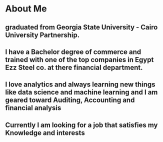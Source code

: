 # **About Me**

## **graduated from Georgia State University - Cairo University Partnership.**

## **I have a Bachelor degree of commerce and trained with one of the top companies in Egypt Ezz Steel co. at there financial department.**

## **I love analytics and always learning new things like data science and machine learning and I am geared toward Auditing, Accounting and financial analysis**

## **Currently I am looking for a job that satisfies my Knowledge and interests**
